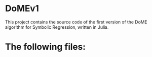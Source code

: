 # DoMEv1

This project contains the source code of the first version of the DoME algorithm for Symbolic Regression, written in Julia.

# The following files:


